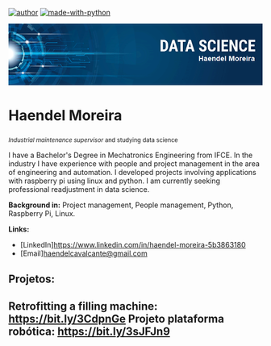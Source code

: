[![author](https://img.shields.io/badge/author-haendel-moreira.svg)](https://www.linkedin.com/in/haendel-moreira-5b3863180)  [![made-with-python](https://img.shields.io/badge/Made%20with-Python-1f425f.svg)](https://www.python.org/)
<p align="center">
  <img src="banner.png" >
</p>

# Haendel Moreira
<sub>*Industrial maintenance supervisor* and studying data science</sub>

I have a Bachelor's Degree in Mechatronics Engineering from IFCE. In the industry I have experience with people and project management in the area of engineering and automation. I developed projects involving applications with raspberry pi using linux and python. I am currently seeking professional readjustment in data science.

**Background in:** Project management, People management, Python, Raspberry Pi, Linux.

**Links:**
* [LinkedIn]https://www.linkedin.com/in/haendel-moreira-5b3863180
* [Email]haendelcavalcante@gmail.com


## Projetos:

Retrofitting a filling machine: https://bit.ly/3CdpnGe
Projeto plataforma robótica: https://bit.ly/3sJFJn9
---




